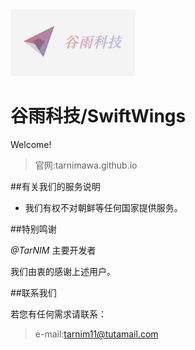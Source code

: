 <img src="img.png" style="width:200px">

# 谷雨科技/SwiftWings

Welcome!

> 官网:tarnimawa.github.io

##有关我们的服务说明

* 我们有权不对朝鲜等任何国家提供服务。

##特别鸣谢

*@TarNIM* 主要开发者

我们由衷的感谢上述用户。

##联系我们

若您有任何需求请联系：

> e-mail:tarnim11@tutamail.com
